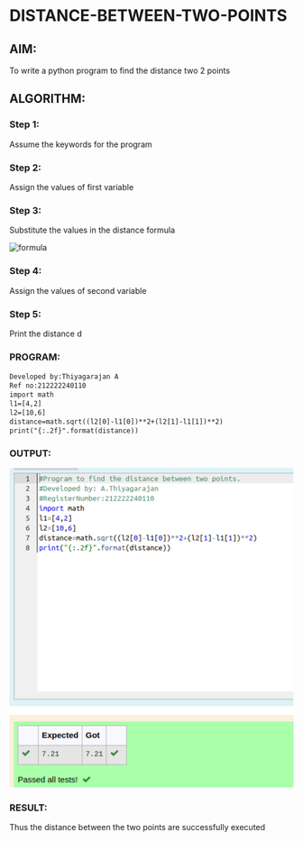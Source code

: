 # DISTANCE-BETWEEN-TWO-POINTS

## AIM:
To write a python program to find the distance two 2 points
## ALGORITHM:
### Step 1: 
Assume the keywords for the program
### Step 2: 
Assign the values of first variable
### Step 3: 
Substitute the values in the distance formula  

![formula](/formula.JPG)

### Step 4: 
Assign the values of second variable
### Step 5: 
Print the distance d
### PROGRAM:
```
Developed by:Thiyagarajan A
Ref no:212222240110
import math
l1=[4,2]
l2=[10,6]
distance=math.sqrt((l2[0]-l1[0])**2+(l2[1]-l1[1])**2)
print("{:.2f}".format(distance))
```

### OUTPUT:
![output](/distance.png)

### RESULT:
Thus the distance between the two points are successfully executed
